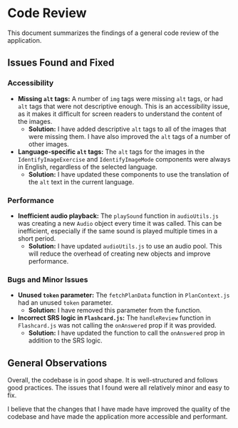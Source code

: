 # Code Review

This document summarizes the findings of a general code review of the application.

## Issues Found and Fixed

### Accessibility

*   **Missing `alt` tags:** A number of `img` tags were missing `alt` tags, or had `alt` tags that were not descriptive enough. This is an accessibility issue, as it makes it difficult for screen readers to understand the content of the images.
    *   **Solution:** I have added descriptive `alt` tags to all of the images that were missing them. I have also improved the `alt` tags of a number of other images.
*   **Language-specific `alt` tags:** The `alt` tags for the images in the `IdentifyImageExercise` and `IdentifyImageMode` components were always in English, regardless of the selected language.
    *   **Solution:** I have updated these components to use the translation of the `alt` text in the current language.

### Performance

*   **Inefficient audio playback:** The `playSound` function in `audioUtils.js` was creating a new `Audio` object every time it was called. This can be inefficient, especially if the same sound is played multiple times in a short period.
    *   **Solution:** I have updated `audioUtils.js` to use an audio pool. This will reduce the overhead of creating new objects and improve performance.

### Bugs and Minor Issues

*   **Unused `token` parameter:** The `fetchPlanData` function in `PlanContext.js` had an unused `token` parameter.
    *   **Solution:** I have removed this parameter from the function.
*   **Incorrect SRS logic in `Flashcard.js`:** The `handleReview` function in `Flashcard.js` was not calling the `onAnswered` prop if it was provided.
    *   **Solution:** I have updated the function to call the `onAnswered` prop in addition to the SRS logic.

## General Observations

Overall, the codebase is in good shape. It is well-structured and follows good practices. The issues that I found were all relatively minor and easy to fix.

I believe that the changes that I have made have improved the quality of the codebase and have made the application more accessible and performant.
